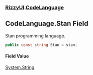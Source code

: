 ### [RizzyUI](RizzyUI 'RizzyUI').[CodeLanguage](RizzyUI.CodeLanguage 'RizzyUI.CodeLanguage')

## CodeLanguage.Stan Field

Stan programming language.

```csharp
public const string Stan = stan;
```

#### Field Value
[System.String](https://docs.microsoft.com/en-us/dotnet/api/System.String 'System.String')